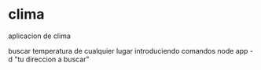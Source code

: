 # clima
aplicacion de clima

buscar temperatura de cualquier lugar introduciendo comandos
node app -d "tu direccion a buscar"
